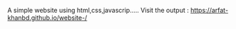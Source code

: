 
A simple website using html,css,javascrip..... 
Visit the output : https://arfat-khanbd.github.io/website-/     
